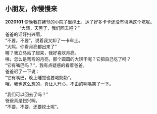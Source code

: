 ## 小朋友，你慢慢来


**2020101**
傍晚我在姥爷的小院子里挖土，运了好多卡卡还没有填满这个坑呢。  　　　
“大熙，天黑了，我们回去吧？“  
爸爸的话好扫兴啊，  
“不要，不要”，说着我又卸了一卡车土。  
“大熙，你看月亮都出来了”  
喔？我立马站了起来，我好喜欢月亮。  
咦，怎么是弯弯的月亮，那个圆圆的大饼干呢？它把自己吃了吗？  
“它有嘴巴吗？”，我有点疑惑的看着爸爸。  
爸爸迟了一下说：  
“它有嘴巴，晚上睡觉也要喝奶奶”。  
哦，我也这么想的，真让人开心，不由的咧嘴笑了一下。  
  
“我们可以回去了吗？”  
爸爸真是扫兴啊。  
“不要，不要，还要挖土呢”。  
